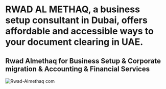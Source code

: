 # RWAD AL METHAQ, a business setup consultant in Dubai, offers affordable and accessible ways to your document clearing in UAE.
## Rwad Almethaq for Business Setup & Corporate migration & Accounting & Financial Services

![Rwad-Almethaq com](https://user-images.githubusercontent.com/103155105/234991462-f19dc37a-03d5-41ea-9605-83de4dbad3f4.jpeg)

